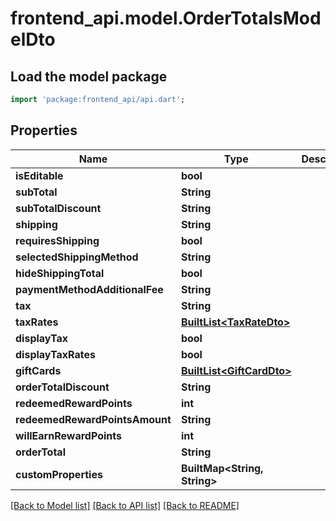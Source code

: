 # frontend_api.model.OrderTotalsModelDto

## Load the model package
```dart
import 'package:frontend_api/api.dart';
```

## Properties
Name | Type | Description | Notes
------------ | ------------- | ------------- | -------------
**isEditable** | **bool** |  | [optional] 
**subTotal** | **String** |  | [optional] 
**subTotalDiscount** | **String** |  | [optional] 
**shipping** | **String** |  | [optional] 
**requiresShipping** | **bool** |  | [optional] 
**selectedShippingMethod** | **String** |  | [optional] 
**hideShippingTotal** | **bool** |  | [optional] 
**paymentMethodAdditionalFee** | **String** |  | [optional] 
**tax** | **String** |  | [optional] 
**taxRates** | [**BuiltList&lt;TaxRateDto&gt;**](TaxRateDto.md) |  | [optional] 
**displayTax** | **bool** |  | [optional] 
**displayTaxRates** | **bool** |  | [optional] 
**giftCards** | [**BuiltList&lt;GiftCardDto&gt;**](GiftCardDto.md) |  | [optional] 
**orderTotalDiscount** | **String** |  | [optional] 
**redeemedRewardPoints** | **int** |  | [optional] 
**redeemedRewardPointsAmount** | **String** |  | [optional] 
**willEarnRewardPoints** | **int** |  | [optional] 
**orderTotal** | **String** |  | [optional] 
**customProperties** | **BuiltMap&lt;String, String&gt;** |  | [optional] 

[[Back to Model list]](../README.md#documentation-for-models) [[Back to API list]](../README.md#documentation-for-api-endpoints) [[Back to README]](../README.md)


